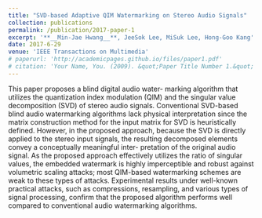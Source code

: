```yaml
---
title: "SVD-based Adaptive QIM Watermarking on Stereo Audio Signals"
collection: publications
permalink: /publication/2017-paper-1
excerpt: '**__Min-Jae Hwang__**, JeeSok Lee, MiSuk Lee, Hong-Goo Kang'
date: 2017-6-29
venue: 'IEEE Transactions on Multimedia'
# paperurl: 'http://academicpages.github.io/files/paper1.pdf'
# citation: 'Your Name, You. (2009). &quot;Paper Title Number 1.&quot; <i>Journal 1</i>. 1(1).'
---
```

This paper proposes a blind digital audio water- marking algorithm that utilizes the quantization index modulation (QIM) and the singular value decomposition (SVD) of stereo audio signals. Conventional SVD-based blind audio watermarking algorithms lack physical interpretation since the matrix construction method for the input matrix for SVD is heuristically defined. However, in the proposed approach, because the SVD is directly applied to the stereo input signals, the resulting decomposed elements convey a conceptually meaningful inter- pretation of the original audio signal. As the proposed approach effectively utilizes the ratio of singular values, the embedded watermark is highly imperceptible and robust against volumetric scaling attacks; most QIM-based watermarking schemes are weak to these types of attacks. Experimental results under well-known practical attacks, such as compressions, resampling, and various types of signal processing, confirm that the proposed algorithm performs well compared to conventional audio watermarking algorithms.

<!-- [Download paper here](http://academicpages.github.io/files/paper1.pdf) -->

<!-- Recommended citation: Your Name, You. (2009). "Paper Title Number 1." <i>Journal 1</i>. 1(1). -->